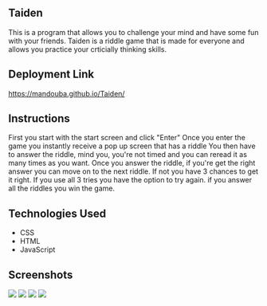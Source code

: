 Taiden
-----------------------------------------------------------------------------------------------------
This is a program that allows you to challenge your mind and have some fun with your friends. Taiden is  a riddle game that is made for everyone and allows you practice your crticially thinking skills. 

 Deployment Link 
------------------------------------------------------------------------------------------------------
 https://mandouba.github.io/Taiden/


Instructions
-----------------------------------------------------------------------------------------------------
First you start with the start screen and click "Enter"
Once you enter the game you instantly receive a pop up screen that has a riddle 
You then have to answer the riddle, mind you, you're not timed and you can reread it as many times as you want. 
Once you answer the riddle, if you're get the right answer you can move on to the next riddle. If not you have 3 chances to get it right. 
If you use all 3 tries you have the option to try again. 
if you answer all the riddles you win the game. 











Technologies Used
-----------------------------------------------------------------------------------------------------
- CSS
- HTML
- JavaScript


Screenshots
-----------------------------------------------------------------------------------------------------
<img class="taiden" src="https://i.imgur.com/57piEwp.png">
<img class="taiden1" src="https://i.imgur.com/3Lfbcbn.png">  
<img class="taiden2" src="https://i.imgur.com/yUuNo29.png">
<img class="taiden3" src="https://i.imgur.com/DzzzqA3.png">  




